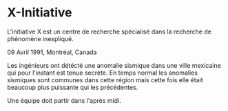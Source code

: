 # X-Initiative

L'initiative X est un centre de recherche spécialisé dans la recherche de phénomène inexpliqué.

09 Avril 1991, Montréal, Canada 

Les ingénieurs ont détécté une anomalie sismique dans une ville mexicaine qui pour l'instant est tenue secrète. En temps normal les anomalies sismiques sont communes dans cette région mais cette fois elle était beaucoup plus puissante qui les précédentes.


Une équipe doit partir dans l'après midi.





